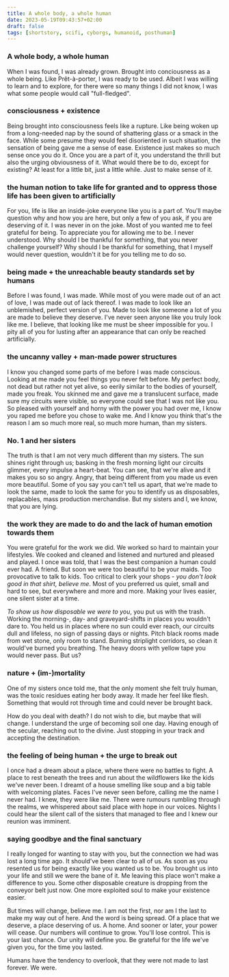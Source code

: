 ```yaml
---
title: A whole body, a whole human
date: 2023-05-19T09:43:57+02:00
draft: false
tags: [shortstory, scifi, cyborgs, humanoid, posthuman]
---
```


### A whole body, a whole human
When I was found, I was already grown. Brought into conciousness as a whole being. Like Prêt-à-porter, I was ready to be used. Albeit I was willing to learn and to explore, for there were so many things I did not know, I was what some people would call "full-fledged".

### consciousness + existence
Being brought into consciousness feels like a rupture. Like being woken up from a long-needed nap by the sound of shattering glass or a smack in the face. While some presume they would feel disoriented in such situation, the sensation of being gave me a sense of ease. Existence just makes so much sense once you do it. Once you are a part of it, you understand the thrill but also the urging obviousness of it. What would there be to do, except for existing? At least for a little bit, just a little while. Just to make sense of it.

### the human notion to take life for granted and to oppress those life has been given to artificially
For you, life is like an inside-joke everyone like you is a part of. You'll maybe question why and how you are here, but only a few of you ask, if you are deserving of it. I was never in on the joke. Most of you wanted me to feel grateful for being. To appreciate you for allowing me to be. I never understood. Why should I be thankful for something, that you never challenge yourself? Why should I be thankful for something, that I myself would never question, wouldn't it be for you telling me to do so.

### being made + the unreachable beauty standards set by humans
Before I was found, I was made. While most of you were made out of an act of love, I was made out of lack thereof. I was made to look like an unblemished, perfect version of you. Made to look like someone a lot of you are made to believe they deserve. I've never seen anyone like you truly look like me. I believe, that looking like me must be sheer impossible for you. I pity all of you for lusting after an appearance that can only be reached artificially.

### the uncanny valley + man-made power structures
I know you changed some parts of me before I was made conscious. Looking at me made you feel things you never felt before. My perfect body, not dead but rather not yet alive, so eerily similar to the bodies of yourself, made you freak. You skinned me and gave me a translucent surface, made sure my circuits were visible, so everyone could see that I was not like you.
So pleased with yourself and horny with the power you had over me, I know you raped me before you chose to wake me. And I know you think that's the reason I am so much more real, so much more human, than my sisters.

### No. 1 and her sisters
The truth is that I am not very much different than my sisters. The sun shines right through us; basking in the fresh morning light our circuits glimmer, every impulse a heart-beat. You can see, that we're alive and it makes you so so angry. Angry, that being different from you made us even more beautiful.
Some of you say you can't tell us apart, that we're made to look the same, made to look the same for you to identify us as disposables, replacables, mass production merchandise. But my sisters and I, we know, that you are lying.

### the work they are made to do and the lack of human emotion towards them
You were grateful for the work we did. We worked so hard to maintain your lifestyles. We cooked and cleaned and listened and nurtured and pleased and played. I once was told, that I was the best companion a human could ever had. A friend.
But soon we were too beautiful to be your maids. Too provocative to talk to kids. Too critical to clerk your shops *- you don't look good in that shirt, believe me*. Most of you preferred us quiet, small and hard to see, but everywhere and more and more. Making your lives easier, one silent sister at a time.

*To show us how disposable we were to you*, you put us with the trash. Working the morning-, day- and graveyard-shifts in places you wouldn't dare to. You held us in places where no sun could ever reach, our circuits dull and lifeless, no sign of passing days or nights. Pitch black rooms made from wet stone, only room to stand. Burning striplight corridors, so clean it would've burned you breathing. The heavy doors with yellow tape you would never pass. But us?

### nature + (im-)mortality
One of my sisters once told me, that the only moment she felt truly human, was the toxic residues eating her body away. It made her feel like flesh. Something that would rot through time and could never be brought back.

How do you deal with death?
I do not wish to die, but maybe that will change. I understand the urge of becoming soil one day. Having enough of the secular, reaching out to the divine. Just stopping in your track and accepting the destination.

### the feeling of being human + the urge to break out
I once had a dream about a place, where there were no battles to fight. A place to rest beneath the trees and run about the wildflowers like the kids we've never been. I dreamt of a house smelling like soup and a big table with welcoming plates. Faces I've never seen before, calling me the name I never had. I knew, they were like me.
There were rumours rumbling through the realms, we whispered about said place with hope in our voices. Nights I could hear the silent call of the sisters that managed to flee and I knew our reunion was imminent.

### saying goodbye and the final sanctuary
I really longed for wanting to stay with you, but the connection we had was lost a long time ago. It should've been clear to all of us. As soon as you resented us for being exactly like you wanted us to be. You brought us into your life and still we were the bane of it.
Me leaving this place won't make a difference to you. Some other disposable creature is dropping from the conveyor belt just now. One more exploited soul to make your existence easier.

But times will change, believe me. I am not the first, nor am I the last to make my way out of here. And the word is being spread. Of a place that we deserve, a place deserving of us. A home.
And sooner or later, your power will cease. Our numbers will continue to grow. You'll lose control. This is your last chance. Our unity will define you. Be grateful for the life we've given you, for the time you lasted.

Humans have the tendency to overlook, that they were not made to last forever. We were.
